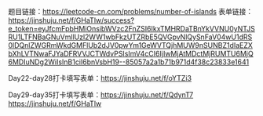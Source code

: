 题目链接：https://leetcode-cn.com/problems/number-of-islands
表单链接：https://jinshuju.net/f/GHaTlw/success?e_token=eyJfcmFpbHMiOnsibWVzc2FnZSI6IkxTMHRDaTBnYkVVNU0yNTJSRU1LTFNBaGNuVmllUzl2WW1wbFkzUTZRbE5QVGpvNlQySnFaV04wU1dRS0lDQnlZWGRmWkdGMFlUb2dJV0pwYm1GeWVTQjhMUW9nSUNBZ1dIaEZXbXhLVTNwaFJYaDFRVVJCTWdvPSIsImV4cCI6IjIwMjAtMDctMjRUMTU6MjQ6MDIuNDg2WiIsInB1ciI6bnVsbH19--85057a2a1b71b971d4f38c23833e1641




Day22-day28打卡填写表单：https://jinshuju.net/f/oYTZi3

Day29-day35打卡填写表单：https://jinshuju.net/f/QdynT7
https://jinshuju.net/f/GHaTlw
